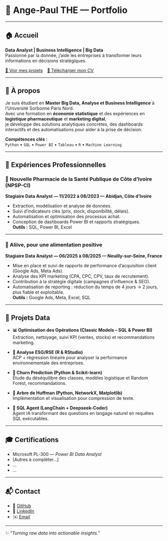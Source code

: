 # 👋 Ange-Paul THE — Portfolio

---

## 🏠 Accueil
**Data Analyst | Business Intelligence | Big Data**  
Passionné par la donnée, j’aide les entreprises à transformer leurs informations en décisions stratégiques.  

[📂 Voir mes projets](#-projets-data) [📄 Télécharger mon CV](./CV_AngePaulTHE.pdf)

---

## 👤 À propos
Je suis étudiant en **Master Big Data, Analyse et Business Intelligence** à l’Université Sorbonne Paris Nord.  
Avec une formation en **économie statistique** et des expériences en **logistique pharmaceutique** et **marketing digital**,  
je développe des solutions analytiques concrètes, des dashboards interactifs et des automatisations pour aider à la prise de décision.  

**Compétences clés :**  
`Python` • `SQL` • `Power BI` • `Tableau` • `R` • `Machine Learning`

---

## 💼 Expériences Professionnelles

### 🏥 Nouvelle Pharmacie de la Santé Publique de Côte d’Ivoire (NPSP-CI)  
**Stagiaire Data Analyst — 11/2022 à 08/2023 — Abidjan, Côte d’Ivoire**  
- Extraction, modélisation et analyse de données.  
- Suivi d’indicateurs clés (prix, stock, disponibilité, délais).  
- Automatisation et optimisation des processus achat.  
- Conception de dashboards Power BI et rapports stratégiques.  
**Outils :** SQL, Power BI, Excel  

---

### 🍏 Aliive, pour une alimentation positive  
**Stagiaire Data Analyst — 06/2025 à 08/2025 — Neuilly-sur-Seine, France**  
- Mise en place et suivi de rapports de performance d’acquisition client (Google Ads, Meta Ads).  
- Analyse des KPI marketing (CPA, CPC, CPV, taux de recrutement).  
- Contribution à la stratégie digitale (campagnes d’influence & SEO).  
- Automatisation de reporting : réduction du temps de 4 jours → 2 jours, plus fiable et exploitable.  
**Outils :** Google Ads, Meta, Excel, SQL  

---

## 🚀 Projets Data

- **📊 Optimisation des Opérations (Classic Models – SQL & Power BI)**  
  Extraction, nettoyage, suivi KPI (ventes, stocks) et recommandations marketing.  

- **🌱 Analyse ESG/RSE (R & RStudio)**  
  ACP + régression linéaire pour analyser la performance environnementale des entreprises.  

- **👥 Churn Prediction (Python & Scikit-learn)**  
  Étude du déséquilibre des classes, modèles logistique et Random Forest, recommandations.  

- **🧩 Arbre de Huffman (Python, NetworkX, Matplotlib)**  
  Implémentation et visualisation pour compression de texte.  

- **🤖 SQL Agent (LangChain + Deepseek-Coder)**  
  Agent IA transformant des questions en langage naturel en requêtes SQL exécutables.  

---

## 🎓 Certifications
- Microsoft PL-300 — *Power BI Data Analyst*  
- [Autres à compléter…]  
- …  
- …  

---

## 📬 Contact
- 📂 [GitHub](https://github.com/ryusaki13)  
- 💼 [LinkedIn](https://linkedin.com/in/ange-paul-emmanuel-the-03a7431b4)  
- ✉️ [Email](mailto:theange357@gmail.com)  

---

✨ *“Turning raw data into actionable insights.”*  
